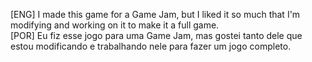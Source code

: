 [ENG] I made this game for a Game Jam, but I liked it so much that I'm modifying and working on it to make it a full game.  
[POR] Eu fiz esse jogo para uma Game Jam, mas gostei tanto dele que estou modificando e trabalhando nele para fazer um jogo completo.
